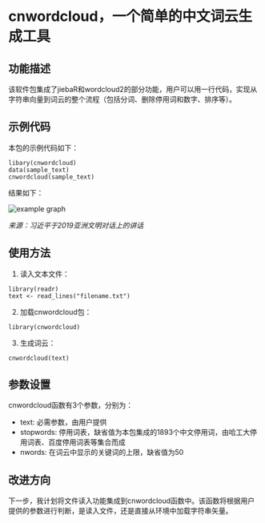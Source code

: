 # cnwordcloud，一个简单的中文词云生成工具

## 功能描述
该软件包集成了jiebaR和wordcloud2的部分功能，用户可以用一行代码，实现从字符串向量到词云的整个流程（包括分词、删除停用词和数字、排序等）。

## 示例代码
本包的示例代码如下：
```{r}
libary(cnwordcloud)
data(sample_text)
cnwordcloud(sample_text)
```
结果如下：

![example graph]('/img/xispeech.PNG')

*来源：习近平于2019亚洲文明对话上的讲话*


## 使用方法
1. 读入文本文件：
```{r}
library(readr)
text <- read_lines("filename.txt")
```

2. 加载cnwordcloud包：
```{r}
library(cnwordcloud)
```

3. 生成词云：
```{r}
cnwordcloud(text)
```

## 参数设置
cnwordcloud函数有3个参数，分别为：
* text: 必需参数，由用户提供
* stopwords: 停用词表，缺省值为本包集成的1893个中文停用词，由哈工大停用词表、百度停用词表等集合而成
* nwords: 在词云中显示的关键词的上限，缺省值为50

## 改进方向
下一步，我计划将文件读入功能集成到cnwordcloud函数中。该函数将根据用户提供的参数进行判断，是读入文件，还是直接从环境中加载字符串矢量。
